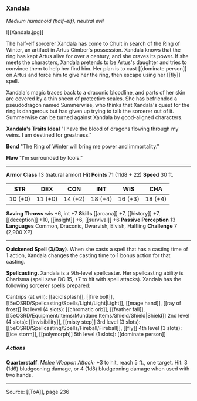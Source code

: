 ### Xandala
_Medium humanoid (half-elf), neutral evil_

![[Xandala.jpg]]

The half-elf sorcerer Xandala has come to Chult in search of the Ring of Winter, an artifact in Artus Cimber's possession. Xandala knows that the ring has kept Artus alive for over a century, and she craves its power. If she meets the characters, Xandala pretends to be Artus's daughter and tries to convince them to help her find him. Her plan is to cast [[dominate person]] on Artus and force him to give her the ring, then escape using her [[fly]] spell.

Xandala's magic traces back to a draconic bloodline, and parts of her skin are covered by a thin sheen of protective scales. She has befriended a pseudodragon named Summerwise, who thinks that Xandala's quest for the ring is dangerous but has given up trying to talk the sorcerer out of it. Summerwise can be turned against Xandala by good-aligned characters.


**Xandala's Traits** **Ideal** "I have the blood of dragons flowing through my veins. I am destined for greatness."


**Bond** "The Ring of Winter will bring me power and immortality."


**Flaw** "I'm surrounded by fools."







---

**Armor Class** 13 (natural armor)
**Hit Points** 71 (11d8 + 22)
**Speed** 30 ft.

| STR     | DEX     | CON     | INT     | WIS     | CHA     |
|---------|---------|---------|---------|---------|---------|
| 10 (+0) | 11 (+0) | 14 (+2) | 18 (+4) | 16 (+3) | 18 (+4) |

**Saving Throws** wis +6, int +7
**Skills** [[arcana]] +7, [[history]] +7, [[deception]] +10, [[insight]] +6, [[survival]] +6
**Passive Perception** 13
**Languages** Common, Draconic, Dwarvish, Elvish, Halfling
**Challenge** 7 (2,900 XP)

---

**Quickened Spell (3/Day)**. When she casts a spell that has a casting time of 1 action, Xandala changes the casting time to 1 bonus action for that casting.

**Spellcasting.** Xandala is a 9th-level spellcaster. Her spellcasting ability is Charisma (spell save DC 15, +7 to hit with spell attacks). Xandala has the following sorcerer spells prepared:

Cantrips (at will): [[acid splash]], [[fire bolt]], [[5eOSRD/Spellcasting/Spells/Light/Light|Light]], [[mage hand]], [[ray of frost]]
1st level (4 slots): [[chromatic orb]], [[feather fall]], [[5eOSRD/Equipment/Items/Mundane Items/Shield/Shield|Shield]]
2nd level (4 slots): [[invisibility]], [[misty step]]
3rd level (3 slots): [[5eOSRD/Spellcasting/Spells/Fireball/Fireball]], [[fly]]
4th level (3 slots): [[ice storm]], [[polymorph]]
5th level (1 slots): [[dominate person]]

##### Actions
**Quarterstaff**. _Melee Weapon Attack:_ +3 to hit, reach 5 ft., one target. Hit: 3 (1d6) bludgeoning damage, or 4 (1d8) bludgeoning damage when used with two hands.


---

Source: [[ToA]], page 236
